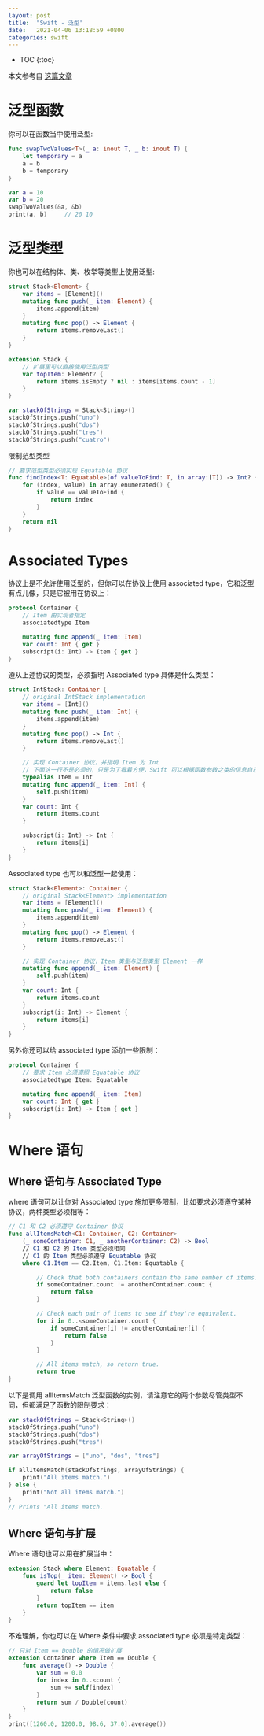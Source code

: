 ```yaml
---
layout: post
title:  "Swift - 泛型"
date:   2021-04-06 13:18:59 +0800
categories: swift
---
```


* TOC
{:toc}

本文参考自 [这篇文章](https://docs.swift.org/swift-book/LanguageGuide/Generics.html)


# 泛型函数

你可以在函数当中使用泛型:

```swift
func swapTwoValues<T>(_ a: inout T, _ b: inout T) {
    let temporary = a
    a = b
    b = temporary
}

var a = 10
var b = 20
swapTwoValues(&a, &b)
print(a, b)     // 20 10
```


# 泛型类型

你也可以在结构体、类、枚举等类型上使用泛型:

```swift
struct Stack<Element> {
    var items = [Element]()
    mutating func push(_ item: Element) {
        items.append(item)
    }
    mutating func pop() -> Element {
        return items.removeLast()
    }
}

extension Stack {
    // 扩展里可以直接使用泛型类型
    var topItem: Element? {
        return items.isEmpty ? nil : items[items.count - 1]
    }
}

var stackOfStrings = Stack<String>()
stackOfStrings.push("uno")
stackOfStrings.push("dos")
stackOfStrings.push("tres")
stackOfStrings.push("cuatro")
```


限制范型类型

```swift
// 要求范型类型必须实现 Equatable 协议
func findIndex<T: Equatable>(of valueToFind: T, in array:[T]) -> Int? {
    for (index, value) in array.enumerated() {
        if value == valueToFind {
            return index
        }
    }
    return nil
}
```


# Associated Types

协议上是不允许使用泛型的，但你可以在协议上使用 associated type，它和泛型有点儿像，只是它被用在协议上：

```swift
protocol Container {
    // Item 由实现者指定
    associatedtype Item

    mutating func append(_ item: Item)
    var count: Int { get }
    subscript(i: Int) -> Item { get }
}
```

遵从上述协议的类型，必须指明 Associated type 具体是什么类型：

```swift
struct IntStack: Container {
    // original IntStack implementation
    var items = [Int]()
    mutating func push(_ item: Int) {
        items.append(item)
    }
    mutating func pop() -> Int {
        return items.removeLast()
    }

    // 实现 Container 协议，并指明 Item 为 Int
    // 下面这一行不是必须的，只是为了看着方便，Swift 可以根据函数参数之类的信息自己推导出 Item = Int
    typealias Item = Int
    mutating func append(_ item: Int) {
        self.push(item)
    }
    var count: Int {
        return items.count
    }

    subscript(i: Int) -> Int {
        return items[i]
    }
}
```

Associated type 也可以和泛型一起使用：

```swift
struct Stack<Element>: Container {
    // original Stack<Element> implementation
    var items = [Element]()
    mutating func push(_ item: Element) {
        items.append(item)
    }
    mutating func pop() -> Element {
        return items.removeLast()
    }

    // 实现 Container 协议，Item 类型与泛型类型 Element 一样
    mutating func append(_ item: Element) {
        self.push(item)
    }
    var count: Int {
        return items.count
    }
    subscript(i: Int) -> Element {
        return items[i]
    }
}
```

另外你还可以给 associated type 添加一些限制：

```swift
protocol Container {
    // 要求 Item 必须遵照 Equatable 协议
    associatedtype Item: Equatable

    mutating func append(_ item: Item)
    var count: Int { get }
    subscript(i: Int) -> Item { get }
}
```


# Where 语句

## Where 语句与 Associated Type

where 语句可以让你对 Associated type 施加更多限制，比如要求必须遵守某种协议，两种类型必须相等：

```swift
// C1 和 C2 必须遵守 Container 协议
func allItemsMatch<C1: Container, C2: Container>
    (_ someContainer: C1, _ anotherContainer: C2) -> Bool
    // C1 和 C2 的 Item 类型必须相同
    // C1 的 Item 类型必须遵守 Equatable 协议
    where C1.Item == C2.Item, C1.Item: Equatable {

        // Check that both containers contain the same number of items.
        if someContainer.count != anotherContainer.count {
            return false
        }

        // Check each pair of items to see if they're equivalent.
        for i in 0..<someContainer.count {
            if someContainer[i] != anotherContainer[i] {
                return false
            }
        }

        // All items match, so return true.
        return true
}
```

以下是调用 allItemsMatch 泛型函数的实例，请注意它的两个参数尽管类型不同，但都满足了函数的限制要求：

```swift
var stackOfStrings = Stack<String>()
stackOfStrings.push("uno")
stackOfStrings.push("dos")
stackOfStrings.push("tres")

var arrayOfStrings = ["uno", "dos", "tres"]

if allItemsMatch(stackOfStrings, arrayOfStrings) {
    print("All items match.")
} else {
    print("Not all items match.")
}
// Prints "All items match.
```

## Where 语句与扩展

Where 语句也可以用在扩展当中：

```swift
extension Stack where Element: Equatable {
    func isTop(_ item: Element) -> Bool {
        guard let topItem = items.last else {
            return false
        }
        return topItem == item
    }
}
```

不难理解，你也可以在 Where 条件中要求 associated type 必须是特定类型：

```swift
// 只对 Item == Double 的情况做扩展
extension Container where Item == Double {
    func average() -> Double {
        var sum = 0.0
        for index in 0..<count {
            sum += self[index]
        }
        return sum / Double(count)
    }
}
print([1260.0, 1200.0, 98.6, 37.0].average())
```